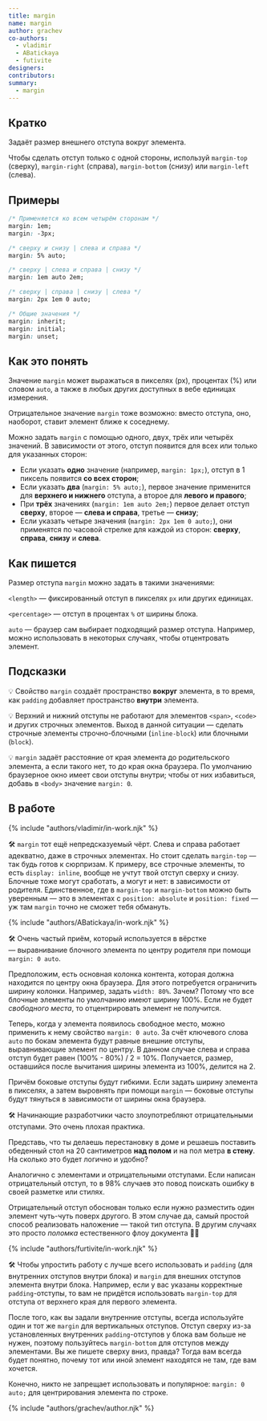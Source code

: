 ```yaml
---
title: margin
name: margin
author: grachev
co-authors:
  - vladimir
  - ABatickaya
  - futivite
designers:
contributors:
summary:
  - margin
---
```


## Кратко

Задаёт размер внешнего отступа вокруг элемента.

Чтобы сделать отступ только с одной стороны, используй `margin-top` (сверху), `margin-right` (справа), `margin-bottom` (снизу) или `margin-left` (слева).

## Примеры

```css
/* Применяется ко всем четырём сторонам */
margin: 1em;
margin: -3px;

/* сверху и снизу | слева и справа */
margin: 5% auto;

/* сверху | слева и справа | снизу */
margin: 1em auto 2em;

/* сверху | справа | снизу | слева */
margin: 2px 1em 0 auto;

/* Общие значения */
margin: inherit;
margin: initial;
margin: unset;
```

## Как это понять

Значение `margin` может выражаться в пикселях (px), процентах (%) или словом `auto`, а также в любых других доступных в вебе единицах измерения.

Отрицательное значение `margin` тоже возможно: вместо отступа, оно, наоборот, ставит элемент ближе к соседнему.

Можно задать `margin` с помощью одного, двух, трёх или четырёх значений. В зависимости от этого, отступ появится для всех или только для указанных сторон:

- Если указать **одно** значение (например, `margin: 1px;`), отступ в 1 пиксель появится **со всех сторон**;
- Если указать **два** (`margin: 5% auto;`), первое значение применится для **верхнего и нижнего** отступа, а второе для **левого и правого**;
- При **трёх** значениях (`margin: 1em auto 2em;`) первое делает отступ **сверху**, второе — **слева и справа**, третье — **снизу**;
- Если указать четыре значения (`margin: 2px 1em 0 auto;`), они применятся по часовой стрелке для каждой из сторон: **сверху**, **справа**, **снизу** и **слева**.

## Как пишется

Размер отступа `margin` можно задать в такими значениями:

`<length>` — фиксированный отступ в пикселях `px` или других единицах.

`<percentage>` — отступ в процентах `%` от ширины блока.

`auto` — браузер сам выбирает подходящий размер отступа. Например, можно использовать в некоторых случаях, чтобы отцентровать элемент.

## Подсказки

💡 Свойство `margin` создаёт пространство **вокруг** элемента, в то время, как `padding` добавляет пространство **внутри** элемента.

💡 Верхний и нижний отступы не работают для элементов `<span>`, `<code>` и других строчных элементов. Выход в данной ситуации — сделать строчные элементы строчно-блочными (`inline-block`) или блочными (`block`).

💡 `margin` задаёт расстояние от края элемента до родительского элемента, а если такого нет, то до края окна браузера. По умолчанию браузерное окно имеет свои отступы внутри; чтобы от них избавиться, добавь в `<body>` значение `margin: 0`_._

## В работе

{% include "authors/vladimir/in-work.njk" %}

🛠 `margin` тот ещё непредсказуемый чёрт. Слева и справа работает адекватно, даже в строчных элементах. Но стоит сделать `margin-top` —  так будь готов к сюрпризам. К примеру, все строчные элементы, то есть `display: inline`, вообще не учтут твой отступ сверху и снизу. Блочные тоже могут сработать, а могут и нет: в зависимости от родителя. Единственное, где в `margin-top` и `margin-bottom` можно быть уверенным — это в элементах с `position: absolute` и `position: fixed` — уж там `margin` точно не сможет тебя обмануть.

{% include "authors/ABatickaya/in-work.njk" %}

🛠 Очень частый приём, который используется в вёрстке — выравнивание блочного элемента по центру родителя при помощи `margin: 0 auto`.

Предположим, есть основная колонка контента, которая должна находится по центру окна браузера. Для этого потребуется ограничить ширину колонки. Например, задать `width: 80%`. Зачем? Потому что все блочные элементы по умолчанию имеют ширину 100%. Если не будет _свободного места_, то отцентрировать элемент не получится.

Теперь, когда у элемента появилось свободное место, можно применить к нему свойство `margin: 0 auto`. За счёт ключевого слова `auto` по бокам элемента будут равные внешние отступы, выравнивающие элемент по центру. В данном случае слева и справа отступ будет равен (100% - 80%) / 2 = 10%. Получается, размер, оставшийся после вычитания ширины элемента из 100%, делится на 2.

Причём боковые отступы будут гибкими. Если задать ширину элемента в пикселях, а затем выровнять при помощи `margin` — боковые отступы будут тянуться в зависимости от ширины окна браузера.

🛠 Начинающие разработчики часто злоупотребляют отрицательными отступами. Это очень плохая практика.

Представь, что ты делаешь перестановку в доме и решаешь поставить обеденный стол на 20 сантиметров **над полом** и на пол метра **в стену**. На сколько это будет логично и удобно?

Аналогично с элементами и отрицательными отступами. Если написан отрицательный отступ, то в 98% случаев это повод поискать ошибку в своей разметке или стилях.

Отрицательный отступ обоснован только если нужно разместить один элемент чуть-чуть поверх другого. В этом случае да, самый простой способ реализовать наложение — такой тип отступа. В другим случаях это просто _поломка_ естественного флоу документа 🤙🏼

{% include "authors/furtivite/in-work.njk" %}

🛠 Чтобы упростить работу с лучше всего использовать и `padding` (для внутренних отступов внутри блока) и `margin` для внешних отступов элемента внутри блока. Например, если у вас указаны корректные `padding`-отступы, то вам не придётся использовать `margin-top` для отступа от верхнего края для первого элемента.

После того, как вы задали внутренние отступы, всегда используйте один и тот же `margin` для вертикальных отступов. Отступ сверху из-за установленных внутренних `padding`-отступов у блока вам больше не нужен, поэтому пользуйтесь `margin-bottom` для отступов между элементами. Вы же пишете сверху вниз, правда? Тогда вам всегда будет понятно, почему тот или иной элемент находятся не там, где вам хочется.

Конечно, никто не запрещает использовать и популярное: `margin: 0 auto;` для центрирования элемента по строке.

{% include "authors/grachev/author.njk" %}
